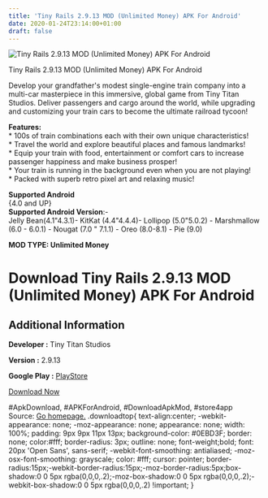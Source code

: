 ```yaml
---
title: 'Tiny Rails 2.9.13 MOD (Unlimited Money) APK For Android'
date: 2020-01-24T23:14:00+01:00
draft: false
---
```


![Tiny Rails 2.9.13 MOD (Unlimited Money) APK For Android](https://i1.wp.com/apkhome.net/wp-content/uploads/2020/01/Tiny-Rails-2.9.13-MOD-Unlimited-Money.png "Tiny Rails 2.9.13 MOD (Unlimited Money) APK For Android")

  

Tiny Rails 2.9.13 MOD (Unlimited Money) APK For Android

Develop your grandfather's modest single-engine train company into a multi-car masterpiece in this immersive, global game from Tiny Titan Studios. Deliver passengers and cargo around the world, while upgrading and customizing your train cars to become the ultimate railroad tycoon!

**Features:**  
\* 100s of train combinations each with their own unique characteristics!  
\* Travel the world and explore beautiful places and famous landmarks!  
\* Equip your train with food, entertainment or comfort cars to increase passenger happiness and make business prosper!  
\* Your train is running in the background even when you are not playing!  
\* Packed with superb retro pixel art and relaxing music!

**Supported Android**  
{4.0 and UP}  
**Supported Android Version**:-  
Jelly Bean(4.1"4.3.1)- KitKat (4.4"4.4.4)- Lollipop (5.0"5.0.2) - Marshmallow (6.0 - 6.0.1) - Nougat (7.0 " 7.1.1) - Oreo (8.0-8.1) - Pie (9.0)

**MOD TYPE: Unlimited Money**

Download Tiny Rails 2.9.13 MOD (Unlimited Money) APK For Android
================================================================

Additional Information
----------------------

**Developer :** Tiny Titan Studios

**Version :** 2.9.13

**Google Play :** [PlayStore](https://play.google.com/store/apps/details?id=com.tinytitanstudios.TrainChu&rdid=com.tinytitanstudios.TrainChu)

  

[Download Now](https://store4app.co/post/tiny-rails-2-9-13-mod-unlimited-money-apk-for-android_1579894359)

  
#ApkDownload, #APKForAndroid, #DownloadApkMod, #store4app  
Source: [Go homepage.](https://store4app.co/post/tiny-rails-2-9-13-mod-unlimited-money-apk-for-android_1579894359) .downloadtop{ text-align:center; -webkit-appearance: none; -moz-appearance: none; appearance: none; width: 100%; padding: 9px 9px 11px 13px; background-color: #0EBD3F; border: none; color:#fff; border-radius: 3px; outline: none; font-weight;bold; font: 20px 'Open Sans', sans-serif; -webkit-font-smoothing: antialiased; -moz-osx-font-smoothing: grayscale; color: #fff; cursor: pointer; border-radius:15px;-webkit-border-radius:15px;-moz-border-radius:5px;box-shadow:0 0 5px rgba(0,0,0,.2);-moz-box-shadow:0 0 5px rgba(0,0,0,.2);-webkit-box-shadow:0 0 5px rgba(0,0,0,.2) !important; }